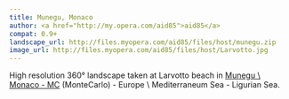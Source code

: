 ```yaml
---
title: Munegu, Monaco
author: <a href="http://my.opera.com/aid85">aid85</a>
compat: 0.9+
landscape_url: http://files.myopera.com/aid85/files/host/munegu.zip
image_url: http://files.myopera.com/aid85/files/host/Larvotto.jpg
---
```

High resolution 360° landscape taken at Larvotto beach in <a href="https://en.wikipedia.org/wiki/Monaco">Munegu \ Monaco - MC</a> (MonteCarlo) - Europe \ Mediterraneum Sea - Ligurian Sea.
